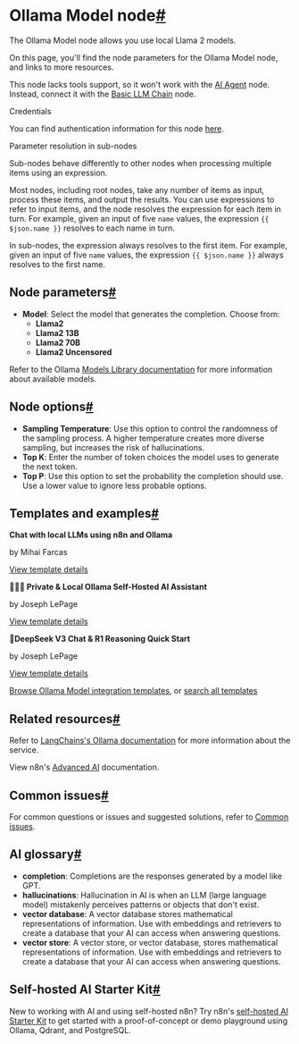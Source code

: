 [](https://github.com/n8n-io/n8n-docs/edit/main/docs/integrations/builtin/cluster-nodes/sub-nodes/n8n-nodes-langchain.lmollama/index.md "Edit this page")

# Ollama Model node[#](#ollama-model-node "Permanent link")

The Ollama Model node allows you use local Llama 2 models.

On this page, you'll find the node parameters for the Ollama Model node, and links to more resources.

This node lacks tools support, so it won't work with the [AI Agent](../../root-nodes/n8n-nodes-langchain.agent/) node. Instead, connect it with the [Basic LLM Chain](../../root-nodes/n8n-nodes-langchain.chainllm/) node.

Credentials

You can find authentication information for this node [here](../../../credentials/ollama/).

Parameter resolution in sub-nodes

Sub-nodes behave differently to other nodes when processing multiple items using an expression.

Most nodes, including root nodes, take any number of items as input, process these items, and output the results. You can use expressions to refer to input items, and the node resolves the expression for each item in turn. For example, given an input of five `name` values, the expression `{{ $json.name }}` resolves to each name in turn.

In sub-nodes, the expression always resolves to the first item. For example, given an input of five `name` values, the expression `{{ $json.name }}` always resolves to the first name.

## Node parameters[#](#node-parameters "Permanent link")

*   **Model**: Select the model that generates the completion. Choose from:
    *   **Llama2**
    *   **Llama2 13B**
    *   **Llama2 70B**
    *   **Llama2 Uncensored**

Refer to the Ollama [Models Library documentation](https://ollama.com/library) for more information about available models.

## Node options[#](#node-options "Permanent link")

*   **Sampling Temperature**: Use this option to control the randomness of the sampling process. A higher temperature creates more diverse sampling, but increases the risk of hallucinations.
*   **Top K**: Enter the number of token choices the model uses to generate the next token.
*   **Top P**: Use this option to set the probability the completion should use. Use a lower value to ignore less probable options.

## Templates and examples[#](#templates-and-examples "Permanent link")

**Chat with local LLMs using n8n and Ollama**

by Mihai Farcas

[View template details](https://n8n.io/workflows/2384-chat-with-local-llms-using-n8n-and-ollama/)

**🔐🦙🤖 Private & Local Ollama Self-Hosted AI Assistant**

by Joseph LePage

[View template details](https://n8n.io/workflows/2729-private-and-local-ollama-self-hosted-ai-assistant/)

**🐋DeepSeek V3 Chat & R1 Reasoning Quick Start**

by Joseph LePage

[View template details](https://n8n.io/workflows/2777-deepseek-v3-chat-and-r1-reasoning-quick-start/)

[Browse Ollama Model integration templates](https://n8n.io/integrations/ollama-model/), or [search all templates](https://n8n.io/workflows/)

## Related resources[#](#related-resources "Permanent link")

Refer to [LangChains's Ollama documentation](https://js.langchain.com/docs/integrations/llms/ollama/) for more information about the service.

View n8n's [Advanced AI](../../../../../advanced-ai/) documentation.

## Common issues[#](#common-issues "Permanent link")

For common questions or issues and suggested solutions, refer to [Common issues](common-issues/).

## AI glossary[#](#ai-glossary "Permanent link")

*   **completion**: Completions are the responses generated by a model like GPT.
*   **hallucinations**: Hallucination in AI is when an LLM (large language model) mistakenly perceives patterns or objects that don't exist.
*   **vector database**: A vector database stores mathematical representations of information. Use with embeddings and retrievers to create a database that your AI can access when answering questions.
*   **vector store**: A vector store, or vector database, stores mathematical representations of information. Use with embeddings and retrievers to create a database that your AI can access when answering questions.

## Self-hosted AI Starter Kit[#](#self-hosted-ai-starter-kit "Permanent link")

New to working with AI and using self-hosted n8n? Try n8n's [self-hosted AI Starter Kit](../../../../../hosting/starter-kits/ai-starter-kit/) to get started with a proof-of-concept or demo playground using Ollama, Qdrant, and PostgreSQL.